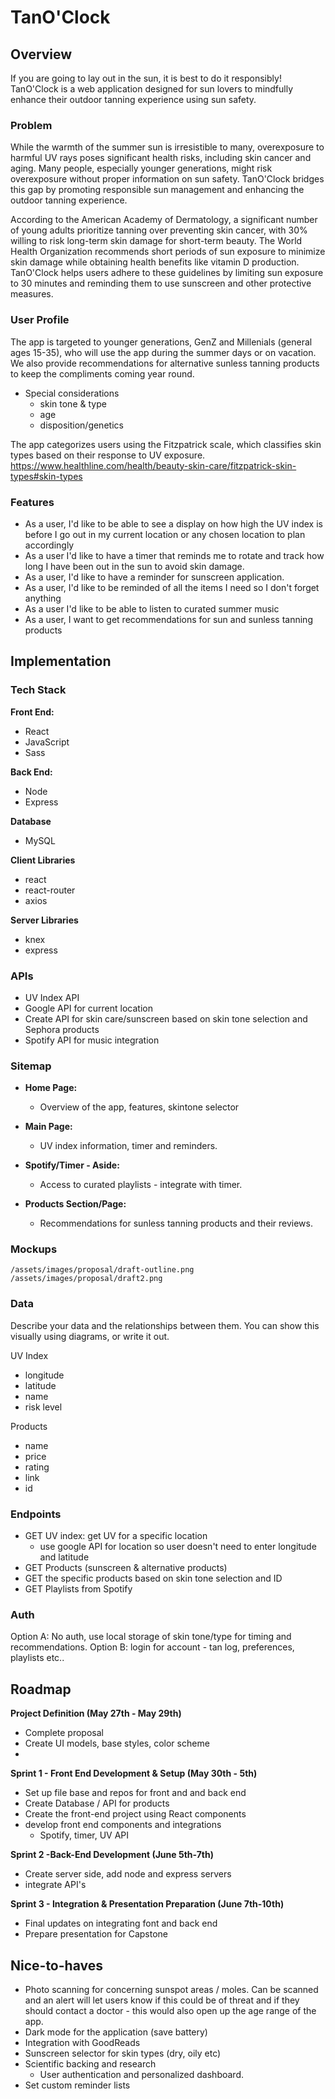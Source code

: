 ﻿# TanO'Clock

## Overview

If you are going to lay out in the sun, it is best to do it responsibly! TanO'Clock is a web application designed for sun lovers to mindfully enhance their outdoor tanning experience using sun safety. 

### Problem

While the warmth of the summer sun is irresistible to many, overexposure to harmful UV rays poses significant health risks, including skin cancer and aging. Many people, especially younger generations, might risk overexposure without proper information on sun safety. TanO'Clock bridges this gap by promoting responsible sun management and enhancing the outdoor tanning experience.

According to the American Academy of Dermatology, a significant number of young adults prioritize tanning over preventing skin cancer, with 30% willing to risk long-term skin damage for short-term beauty. The World Health Organization recommends short periods of sun exposure to minimize skin damage while obtaining health benefits like vitamin D production. TanO'Clock helps users adhere to these guidelines by limiting sun exposure to 30 minutes and reminding them to use sunscreen and other protective measures.

### User Profile

The app is targeted to younger generations, GenZ and Millenials (general ages 15-35), who will use the app during the summer days or on vacation. We also provide recommendations for alternative sunless tanning products to keep the compliments coming year round.

 - Special considerations  
	 - skin tone & type
	 - age
	 - disposition/genetics
	 
The app categorizes users using the Fitzpatrick scale, which classifies skin types based on their response to UV exposure. 
https://www.healthline.com/health/beauty-skin-care/fitzpatrick-skin-types#skin-types

### Features

 - As a user, I'd like to be able to see a display on how high the UV index is before I go out in my current location or any chosen location to plan accordingly
 - As a user I'd like to have a timer that reminds me to rotate and track how long I have been out in the sun to avoid skin damage.
 - As a user, I'd like to have a reminder for sunscreen application.
 - As a user, I'd like to be reminded of all the items I need so I don't forget anything
 - As a user I'd like to be able to listen to curated summer music 
 - As a user, I want to get recommendations for sun and sunless tanning products 

## Implementation

### Tech Stack

**Front End:** 
 - React
 - JavaScript
 - Sass

**Back End:**
 - Node
 - Express

 **Database**
 - MySQL

**Client Libraries** 

 - react
 - react-router
 - axios

**Server Libraries**
 - knex
 - express

### APIs

-   UV Index API 
- Google API for current location
-  Create API for skin care/sunscreen based on skin tone selection and Sephora products
-   Spotify API for music integration

### Sitemap

-   **Home Page:**
    -   Overview of the app, features, skintone selector
-   **Main Page:**
    
    -  UV index information, timer and reminders.
-   **Spotify/Timer - Aside:**
    
    -   Access to curated playlists - integrate with timer.

-   **Products Section/Page:**
    
    -   Recommendations for sunless tanning products and their reviews.
 
### Mockups

	/assets/images/proposal/draft-outline.png
	/assets/images/proposal/draft2.png

### Data

Describe your data and the relationships between them. You can show this visually using diagrams, or write it out. 

UV Index
- longitude
- latitude
- name 
- risk level 

Products
-  name
- price
- rating
- link
- id

### Endpoints

 - GET UV index: get UV for a specific location
	 - use google API for location so user doesn't need to enter longitude and latitude
 - GET Products (sunscreen & alternative products)
- GET the specific products based on skin tone selection and ID
 - GET Playlists from Spotify
 
### Auth

Option A: No auth, use local storage of skin tone/type for timing and recommendations.
Option B: login for account - tan log, preferences, playlists etc..

## Roadmap

**Project Definition (May 27th - May 29th)** 

 - Complete proposal
 - Create UI models, base styles, color scheme
 - 
**Sprint 1 - Front End Development & Setup (May 30th - 5th)**
 - Set up file base and repos for front and and back end 
 - Create Database / API for products
 - Create the front-end project using React components
 - develop front end components and integrations 
	- Spotify, timer, UV API 

**Sprint 2 -Back-End Development (June 5th-7th)**
 - Create server side, add node and express servers 
 - integrate API's

**Sprint 3 - Integration & Presentation Preparation (June 7th-10th)**

 - Final updates on integrating font and back end
 - Prepare presentation for Capstone 

## Nice-to-haves

- Photo scanning for concerning sunspot areas / moles. Can be scanned and an alert will let users know if this could be of threat and if they should contact a doctor - this would also open up the age range of the app.  
- Dark mode for the application (save battery)
-   Integration with GoodReads
- Sunscreen selector for skin types (dry, oily etc) 
- Scientific backing and research
  - User authentication and personalized dashboard.
- Set custom reminder lists
